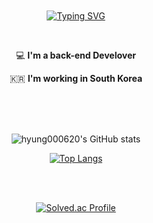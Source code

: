 <link rel="preconnect" href="https://fonts.googleapis.com">
<link rel="preconnect" href="https://fonts.gstatic.com" crossorigin>
<link href="https://fonts.googleapis.com/css2?family=Pushster&display=swap" rel="stylesheet">

<br>
<br>
<br>
<br>
<div align = "center" >

  
[![Typing SVG](https://readme-typing-svg.herokuapp.com?font='Pushster'&color=%236F90F7&size=32&center=true&height=100&lines=Hi+there%2C+I'm+Junhyung;Nice+to+meet+you)](https://git.io/typing-svg)
 
  </div>
<br>
<div align="center">
 
  💻   **I'm a back-end Develover**    

  🇰🇷  **I'm working in South Korea**
</div>
<br>
<br>
<br>
<div align="center" >
 
![hyung000620's GitHub stats](https://github-readme-stats.vercel.app/api?username=hyung000620&show_icons=true&theme=radical)


[![Top Langs](https://github-readme-stats.vercel.app/api/top-langs/?username=hyung000620&langs_count=8&theme=tokyonight)](https://github.com/anuraghazra/github-readme-stats)

 
 </div>
 

<br>
<br>

<div align="center">
 
 [![Solved.ac Profile](http://mazassumnida.wtf/api/v2/generate_badge?boj=dksms1)](https://solved.ac/dksms1/)

</div>
